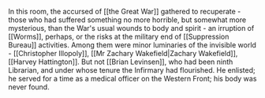 In this room, the accursed of [[the Great War]] gathered to recuperate - those who had suffered something no more horrible, but somewhat more mysterious, than the War's usual wounds to body and spirit - an irruption of [[Worms]], perhaps, or the risks at the military end of [[Suppression Bureau]] activities. Among them were minor luminaries of the invisible world - [[Christopher Illopoly]], [[Mr Zachary Wakefield|Zachary Wakefield]], [[Harvey Hattington]]. But not [[Brian Levinsen]], who had been ninth Librarian, and under whose tenure the Infirmary had flourished. He enlisted; he served for a time as a medical officer on the Western Front; his body was never found.